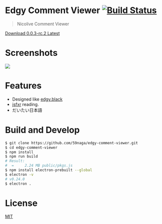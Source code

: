 # Edgy Comment Viewer [![Build Status][travis-image]][travis]

> Nicolive Comment Viewer

[Download 0.0.3-rc.2 Latest](https://github.com/59naga/edgy-comment-viewer/releases/latest)

# Screenshots

![](https://cloud.githubusercontent.com/assets/1548478/7334842/d06cf958-ebda-11e4-9d22-5f9420129523.png)

# Features
* Designed like [edgy.black][X]
* [jsfxr][A] reading.
* だいたい日本語

[X]: http://edgy.black/
[A]: http://github.grumdrig.com/jsfxr/

# Build and Develop
```bash
$ git clone https://github.com/59naga/edgy-comment-viewer.git
$ cd edgy-comment-viewer
$ npm install
$ npm run build
# Result:
#  =     2.24 MB public/pkgs.js
$ npm install electron-prebuilt --global
$ electron -v
# v0.24.0
$ electron .
```

License
===
[MIT][License]

[License]: http://59naga.mit-license.org/

[travis-image]: https://travis-ci.org/59naga/edgy-comment-viewer.svg?branch=master
[travis]: https://travis-ci.org/59naga/edgy-comment-viewer
